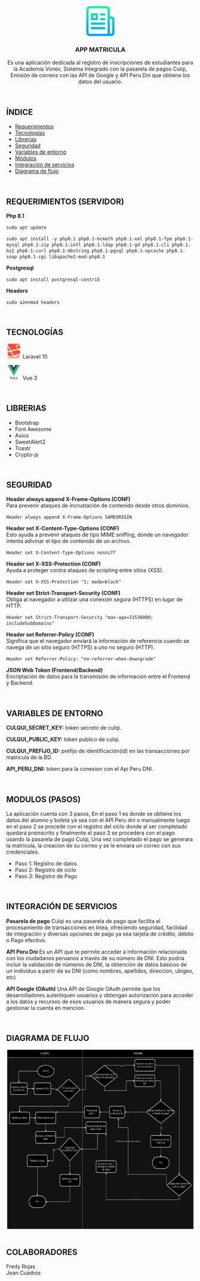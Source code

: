 <div align="center">
<a href="https://matricula.vonex.edu.pe/">
    <img src="logo.png" alt="Logo" width="80" height="80">
  </a>
<h3 align="center">APP MATRICULA</h3>
<p>
Es una aplicación dedicada al registro de inscripciones de estudiantes para la Academia Vonex, Sistema Integrado con la pasarela de pagos Culqi, Emisión de correos con las API de Google y API Peru Dni que obtiene los datos del usuario.
</p>
</div>

</br>

## ÍNDICE
<ul>
    <li><a href="#requerimientos">Requerimientos</a></li>
    <li><a href="#tecnologia">Tecnologías</a></li>
    <li><a href="#librerias">Librerias</a></li>
    <li><a href="#seguridad">Seguridad</a></li>
    <li><a href="#variables">Variables de entorno</a></li>
    <li><a href="#modulos">Módulos</a></li>
    <li><a href="#pasarela">Integración de servicios</a></li>
    <li><a href="#diagrama">Diagrama de flujo</a></li>
  </ul>

</br>

## REQUERIMIENTOS (SERVIDOR)
<b>Php 8.1</b>
```
sudo apt update
```

```
sudo apt install -y php8.1 php8.1-bcmath php8.1-xml php8.1-fpm php8.1-mysql php8.1-zip php8.1-intl php8.1-ldap php8.1-gd php8.1-cli php8.1-bz2 php8.1-curl php8.1-mbstring php8.1-pgsql php8.1-opcache php8.1-soap php8.1-cgi libapache2-mod-php8.1
```
<b>Postgresql</b>
```
sudo apt install postgresql-contrib
```

<b>Headers</b>
```
sudo a2enmod headers
```

</br>

## TECNOLOGÍAS
<img src="https://raw.githubusercontent.com/devicons/devicon/master/icons/laravel/laravel-plain-wordmark.svg" alt="laravel" width="40" height="40"/> Laravel 10

<img src="https://raw.githubusercontent.com/devicons/devicon/master/icons/vuejs/vuejs-original-wordmark.svg" alt="vuejs" width="40" height="40"/> Vue 3

</br>

## LIBRERIAS
<ul>
    <li>Bootstrap</li>
	<li>Font Awesome</li>
	<li>Axios</li>
	<li>SweetAlert2</li>
	<li>Toastr</li>
	<li>Crypto-js</li>
</ul>

</br>

## SEGURIDAD
<p>
<b>Header always append X-Frame-Options (CONF)</b><br>
Para prevenir ataques de incrustación de contenido desde otros dominios.
</p>

```
Header always append X-Frame-Options SAMEORIGIN
```

<p>
<b>Header set X-Content-Type-Options (CONF)</b><br>
Esto ayuda a prevenir ataques de tipo MIME sniffing, donde un navegador intenta adivinar el tipo de contenido de un archivo.
</p>

```
Header set X-Content-Type-Options nosniff
```

<p>
<b>Header set X-XSS-Protection (CONF)</b><br>
Ayuda a proteger contra ataques de scripting entre sitios (XSS).
</p>

```
Header set X-XSS-Protection "1; mode=block"
```

<p>
<b>Header set Strict-Transport-Security (CONF)</b><br>
Obliga al navegador a utilizar una conexión segura (HTTPS) en lugar de HTTP.
</p>

```
Header set Strict-Transport-Security "max-age=31536000; includeSubDomains"
```

<p>
<b>Header set Referrer-Policy (CONF)</b><br>
Significa que el navegador enviará la información de referencia cuando se navega de un sitio seguro (HTTPS) a uno no seguro (HTTP).
</p>
<p>
	
```
Header set Referrer-Policy: "no-referrer-when-downgrade"
```

<b>JSON Web Token (Frontend/Backend)</b><br>
Encriptación de datos para la transmisión de información entre el Frontend y Backend.
</p>

</br>

## VARIABLES DE ENTORNO
<p>
<b>CULQUI_SECRET_KEY:</b> token secreto de culqi.
</p>

<p>
<b>CULQUI_PUBLIC_KEY:</b> token publico de culqi.
</p>

<p>
<b>CULQUI_PREFIJO_ID:</b> prefijo de identificación(id) en las transacciones por matricula de la BD.
</p>

<p>
<b>API_PERU_DNI:</b> token para la conexion con el Api Peru DNI.
</p>

</br>

## MODULOS (PASOS)
<p>
La aplicación cuenta con 3 pasos, En el paso 1 es donde se obtiene los datos del alumno y boleta ya sea con el API Peru dni o manualmente luego en el paso 2 se procede con el registro del ciclo donde al ser completado quedara preinscrito y finalmente el paso 3 se procedera con el pago usando la pasarela de pago Culqi, Una vez completado el pago se generara la matricula, la creacion de su correo y se le enviara un correo con sus credenciales.
</p>
<ul>
	<li>Paso 1: Registro de datos</li>
	<li>Paso 2: Registro de ciclo</li>
	<li>Paso 3: Registro de Pago</li>
</ul>

</br>

## INTEGRACIÓN DE SERVICIOS
<p>
<b>Pasarela de pago</b>
Culqi es una pasarela de pago que facilita el procesamiento de transacciones en línea, ofreciendo seguridad, facilidad de integración y diversas opciones de pago ya sea tarjeta de crédito, débito o Pago efectivo. 
</p>
<p>
<b>API Peru Dni</b>
Es un API que te permite acceder a información relacionada con los ciudadanos peruanos a través de su número de DNI. Esto podría incluir la validación de números de DNI, la obtención de datos básicos de un individuo a partir de su DNI (como nombres, apellidos, direccion, ubigeo, etc)
</p>
<p>
<b>API Google (OAuth)</b>
Una API de Google OAuth permite que los desarrolladores autentiquen usuarios y obtengan autorización para acceder a los datos y recursos de esos usuarios de manera segura y poder gestionar la cuenta en mencion.
</p>

</br>

## DIAGRAMA DE FLUJO

<div align="center">
    <img src="diagrama.jpg" alt="Logo" width="500" height="480">
</div>

</br>

## COLABORADORES
Fredy Rojas
</br>
Jean Cuadros
